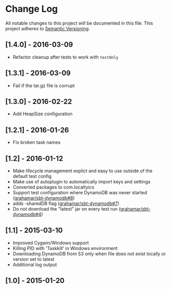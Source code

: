 # Change Log
All notable changes to this project will be documented in this file.
This project adheres to [Semantic Versioning](http://semver.org/).

## [1.4.0] - 2016-03-09
- Refactor cleanup after tests to work with `testOnly`

## [1.3.1] - 2016-03-09
- Fail if the tar.gz file is corrupt

## [1.3.0] - 2016-02-22
- Add HeapSize configuration

## [1.2.1] - 2016-01-26
- Fix broken task names

## [1.2] - 2016-01-12
- Make lifecycle management explict and easy to use outside of the default test config
- Make use of autoplugin to automatically import keys and settings
- Converted packages to com.localtyics
- Support test configuration where DynamoDB was never started ([grahamar/sbt-dynamodb#8](https://github.com/grahamar/sbt-dynamodb/pull/8))
- adds -sharedDB flag ([grahamar/sbt-dynamodb#7](https://github.com/grahamar/sbt-dynamodb/pull/7))
- Do not download the "latest" jar on every test run ([grahamar/sbt-dynamodb#4](https://github.com/grahamar/sbt-dynamodb/pull/4))

## [1.1] - 2015-03-10
- Improved Cygwin/Windows support
- Killing PID with 'Taskkill' in Windows environment
- Downloading DynamoDB from S3 only when file does not exist locally or version set to latest
- Additional log output

## [1.0] - 2015-01-20
